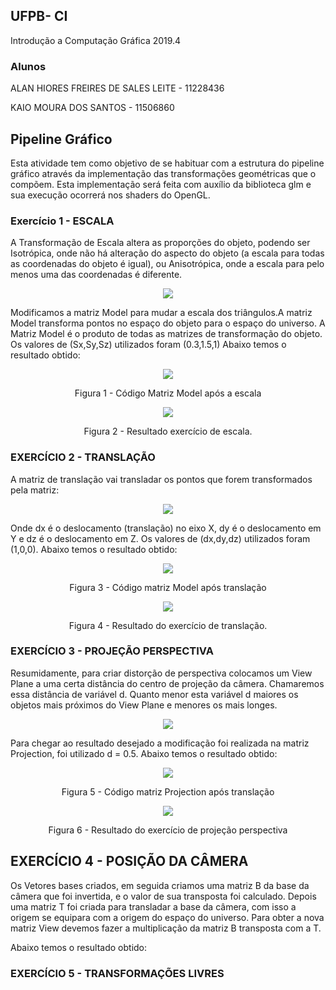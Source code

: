 ## UFPB- CI
Introdução a Computação Gráfica 2019.4

### Alunos
ALAN HIORES FREIRES DE SALES LEITE - 11228436

KAIO MOURA DOS SANTOS - 11506860

## Pipeline Gráfico
Esta atividade tem como objetivo de se habituar com a estrutura do pipeline gráfico através da implementação das transformações geométricas que o compõem. Esta implementação será feita com auxı́lio da biblioteca glm e sua execução ocorrerá nos shaders do OpenGL.

### Exercício 1 - ESCALA
A Transformação de Escala altera as proporções do objeto, podendo ser Isotrópica, onde não há alteração do aspecto do objeto (a escala para todas as coordenadas do objeto é igual), ou Anisotrópica, onde a escala para pelo menos uma das coordenadas é diferente.


<p align="center">
  <img src=   https://github.com/kaio07/Computacao_Grafica/blob/master/Tarefa_03/Imagens/Escala1.png   >
</p> 

Modificamos a matriz Model para mudar a escala dos triângulos.A matriz Model transforma pontos no espaço do objeto para o espaço do universo. A Matriz Model é o produto de todas as matrizes de transformação do objeto. Os valores de (Sx,Sy,Sz) utilizados foram (0.3,1.5,1) Abaixo temos o resultado obtido:


<p align="center">
  <img src= https://github.com/kaio07/Computacao_Grafica/blob/master/Tarefa_03/Imagens/escala_codigo.png>
<p align="center">  Figura 1 - Código Matriz Model  após a escala <p align="center">
</p>    


<p align="center">
  <img src=  https://github.com/kaio07/Computacao_Grafica/blob/master/Tarefa_03/Imagens/escala.png    >
<p align="center">      Figura 2 - Resultado exercício de escala. <p align="center">
</p>

### EXERCÍCIO 2 - TRANSLAÇÃO
A matriz de translação vai transladar os pontos que forem transformados pela matriz:

<p align="center">
  <img src= https://github.com/kaio07/Computacao_Grafica/blob/master/Tarefa_03/Imagens/translacao1.png >
</p>

Onde dx é o deslocamento (translação) no eixo X, dy é o deslocamento em Y e dz é o deslocamento em Z. Os valores de (dx,dy,dz) utilizados foram (1,0,0). Abaixo temos o resultado obtido:

<p align="center">
  <img src=   https://github.com/kaio07/Computacao_Grafica/blob/master/Tarefa_03/Imagens/translacao_codigo.png   >
<p align="center">      Figura 3 - Código matriz Model após translação   <p align="center">
</p> 

<p align="center">
  <img src=  https://github.com/kaio07/Computacao_Grafica/blob/master/Tarefa_03/Imagens/translacao.png  >
<p align="center"> Figura 4 - Resultado do exercício de translação.  <p align="center">
</p> 

### EXERCÍCIO 3 - PROJEÇÃO PERSPECTIVA
Resumidamente, para criar distorção de perspectiva colocamos um View Plane a uma certa distância do centro de projeção da câmera. Chamaremos essa distância de variável d. Quanto menor esta variável d maiores os objetos mais próximos do View Plane e menores os mais longes.


<p align="center">
  <img src=   https://github.com/kaio07/Computacao_Grafica/blob/master/Tarefa_03/Imagens/projecao_perspectiva.png
   >
</p> 

Para chegar ao resultado desejado a modificação foi realizada na matriz Projection, foi utilizado d = 0.5. Abaixo temos o resultado obtido:

<p align="center">
  <img src=   https://github.com/kaio07/Computacao_Grafica/blob/master/Tarefa_03/Imagens/projecao_codigo.png   >
<p align="center">      Figura 5 - Código matriz Projection após translação   <p align="center">
</p> 

<p align="center">
  <img src=  https://github.com/kaio07/Computacao_Grafica/blob/master/Tarefa_03/Imagens/projecao.png     >
<p align="center">      Figura 6 - Resultado do exercício de projeção perspectiva <p align="center">
</p> 

## EXERCÍCIO 4 - POSIÇÃO DA CÂMERA
Os Vetores bases criados, em seguida criamos uma matriz B da base da câmera que foi invertida, e o valor de sua transposta foi calculado. Depois uma matriz T foi criada para transladar a base da câmera, com isso a origem se equipara com a origem do espaço do universo. Para obter a nova matriz View devemos fazer a multiplicação da matriz B transposta com a T.

Abaixo temos o resultado obtido:

### EXERCÍCIO 5 - TRANSFORMAÇÕES LIVRES
